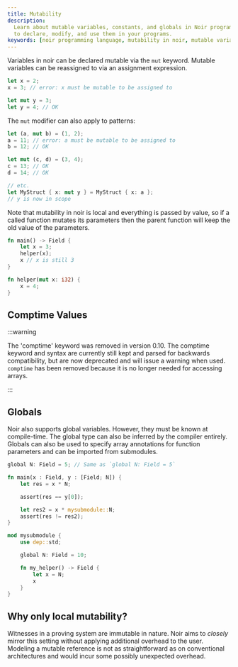 ```yaml
---
title: Mutability
description:
  Learn about mutable variables, constants, and globals in Noir programming language. Discover how
  to declare, modify, and use them in your programs.
keywords: [noir programming language, mutability in noir, mutable variables, constants, globals]
---
```


Variables in noir can be declared mutable via the `mut` keyword. Mutable variables can be reassigned
to via an assignment expression.

```rust
let x = 2;
x = 3; // error: x must be mutable to be assigned to

let mut y = 3;
let y = 4; // OK
```

The `mut` modifier can also apply to patterns:

```rust
let (a, mut b) = (1, 2);
a = 11; // error: a must be mutable to be assigned to
b = 12; // OK

let mut (c, d) = (3, 4);
c = 13; // OK
d = 14; // OK

// etc.
let MyStruct { x: mut y } = MyStruct { x: a };
// y is now in scope
```

Note that mutability in noir is local and everything is passed by value, so if a called function
mutates its parameters then the parent function will keep the old value of the parameters.

```rust
fn main() -> Field {
    let x = 3;
    helper(x);
    x // x is still 3
}

fn helper(mut x: i32) {
    x = 4;
}
```

## Comptime Values

:::warning

The 'comptime' keyword was removed in version 0.10. The comptime keyword and syntax are currently still kept and parsed for backwards compatibility, but are now deprecated and will issue a warning when used. `comptime` has been removed because it is no longer needed for accessing arrays.

:::

## Globals

Noir also supports global variables. However, they must be known at compile-time. The global type can also be inferred by the compiler entirely. Globals can also be used to specify array
annotations for function parameters and can be imported from submodules.

```rust
global N: Field = 5; // Same as `global N: Field = 5`

fn main(x : Field, y : [Field; N]) {
    let res = x * N;

    assert(res == y[0]);

    let res2 = x * mysubmodule::N;
    assert(res != res2);
}

mod mysubmodule {
    use dep::std;

    global N: Field = 10;

    fn my_helper() -> Field {
        let x = N;
        x
    }
}
```

## Why only local mutability?

Witnesses in a proving system are immutable in nature. Noir aims to _closely_ mirror this setting
without applying additional overhead to the user. Modeling a mutable reference is not as
straightforward as on conventional architectures and would incur some possibly unexpected overhead.
